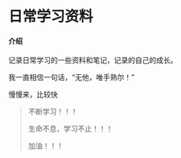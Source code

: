 # 日常学习资料

#### 介绍
记录日常学习的一些资料和笔记，记录的自己的成长。

我一直相信一句话，“无他，唯手熟尔！”

慢慢来，比较快



> 不断学习！！！
>
> 生命不息，学习不止！！！
>
> 加油！！！